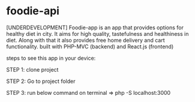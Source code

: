 # foodie-api
[UNDERDEVELOPMENT] Foodie-app is an app that provides options for healthy diet in city. It aims for high quality, tastefulness and healthiness in diet. Along with that it also provides free home delivery and cart functionality. built with PHP-MVC (backend) and React.js (frontend)

steps to see this app in your device:

STEP 1: clone project

STEP 2: Go to project folder

STEP 3: run below command on terminal
    => php -S localhost:3000 